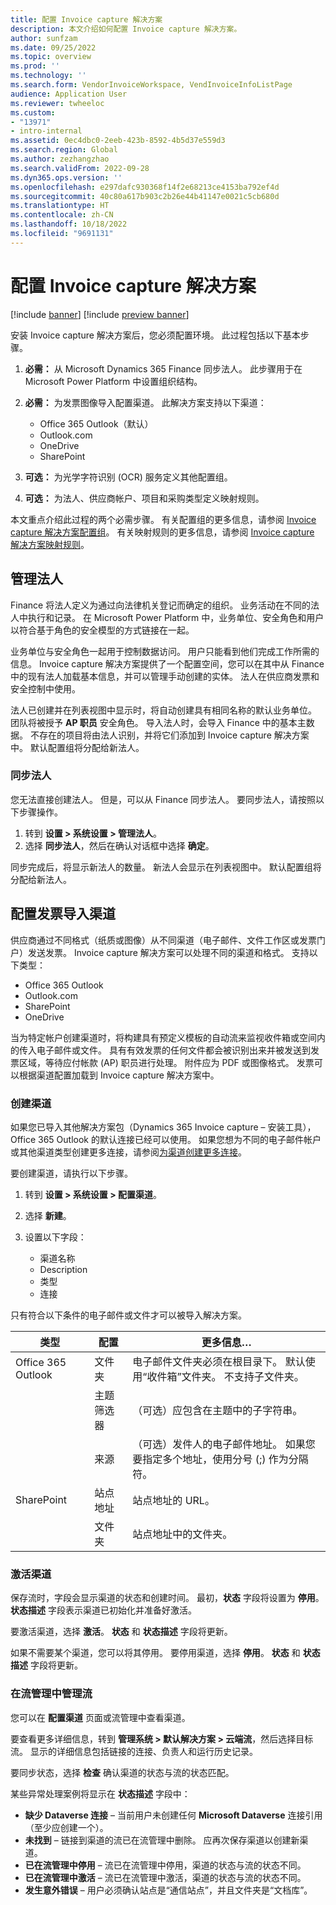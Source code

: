 ```yaml
---
title: 配置 Invoice capture 解决方案
description: 本文介绍如何配置 Invoice capture 解决方案。
author: sunfzam
ms.date: 09/25/2022
ms.topic: overview
ms.prod: ''
ms.technology: ''
ms.search.form: VendorInvoiceWorkspace, VendInvoiceInfoListPage
audience: Application User
ms.reviewer: twheeloc
ms.custom:
- "13971"
- intro-internal
ms.assetid: 0ec4dbc0-2eeb-423b-8592-4b5d37e559d3
ms.search.region: Global
ms.author: zezhangzhao
ms.search.validFrom: 2022-09-28
ms.dyn365.ops.version: ''
ms.openlocfilehash: e297dafc930368f14f2e68213ce4153ba792ef4d
ms.sourcegitcommit: 40c80a617b903c2b26e44b41147e0021c5cb680d
ms.translationtype: HT
ms.contentlocale: zh-CN
ms.lasthandoff: 10/18/2022
ms.locfileid: "9691131"
---
```

# <a name="configure-the-invoice-capture-solution"></a>配置 Invoice capture 解决方案

[!include [banner](../includes/banner.md)]
[!include [preview banner](../includes/preview-banner.md)]

安装 Invoice capture 解决方案后，您必须配置环境。 此过程包括以下基本步骤。

1. **必需：** 从 Microsoft Dynamics 365 Finance 同步法人。 此步骤用于在 Microsoft Power Platform 中设置组织结构。
2. **必需：** 为发票图像导入配置渠道。 此解决方案支持以下渠道：

    - Office 365 Outlook（默认）
    - Outlook.com
    - OneDrive
    - SharePoint

3. **可选：** 为光学字符识别 (OCR) 服务定义其他配置组。
4. **可选：** 为法人、供应商帐户、项目和采购类型定义映射规则。

本文重点介绍此过程的两个必需步骤。 有关配置组的更多信息，请参阅 [Invoice capture 解决方案配置组](invoice-capture-config-group.md)。 有关映射规则的更多信息，请参阅 [Invoice capture 解决方案映射规则](invoice-capture-mapping-rules.md)。

## <a name="manage-legal-entities"></a>管理法人

Finance 将法人定义为通过向法律机关登记而确定的组织。 业务活动在不同的法人中执行和记录。 在 Microsoft Power Platform 中，业务单位、安全角色和用户以符合基于角色的安全模型的方式链接在一起。

业务单位与安全角色一起用于控制数据访问。 用户只能看到他们完成工作所需的信息。 Invoice capture 解决方案提供了一个配置空间，您可以在其中从 Finance 中的现有法人加载基本信息，并可以管理手动创建的实体。 法人在供应商发票和安全控制中使用。

法人已创建并在列表视图中显示时，将自动创建具有相同名称的默认业务单位。 团队将被授予 **AP 职员** 安全角色。 导入法人时，会导入 Finance 中的基本主数据。 不存在的项目将由法人识别，并将它们添加到 Invoice capture 解决方案中。 默认配置组将分配给新法人。

### <a name="sync-legal-entities"></a>同步法人

您无法直接创建法人。 但是，可以从 Finance 同步法人。 要同步法人，请按照以下步骤操作。

1. 转到 **设置 \> 系统设置 \> 管理法人**。
2. 选择 **同步法人**，然后在确认对话框中选择 **确定**。

同步完成后，将显示新法人的数量。 新法人会显示在列表视图中。 默认配置组将分配给新法人。

## <a name="configure-invoice-import-channels"></a>配置发票导入渠道

供应商通过不同格式（纸质或图像）从不同渠道（电子邮件、文件工作区或发票门户）发送发票。 Invoice capture 解决方案可以处理不同的渠道和格式。 支持以下类型：

- Office 365 Outlook
- Outlook.com
- SharePoint
- OneDrive

当为特定帐户创建渠道时，将构建具有预定义模板的自动流来监视收件箱或空间内的传入电子邮件或文件。 具有有效发票的任何文件都会被识别出来并被发送到发票区域，等待应付帐款 (AP) 职员进行处理。 附件应为 PDF 或图像格式。 发票可以根据渠道配置加载到 Invoice capture 解决方案中。

### <a name="create-a-channel"></a>创建渠道

如果您已导入其他解决方案包（Dynamics 365 Invoice capture – 安装工具），Office 365 Outlook 的默认连接已经可以使用。 如果您想为不同的电子邮件帐户或其他渠道类型创建更多连接，请参阅[为渠道创建更多连接](invoice-capture-advanced-settings.md#create-additional-connections-for-channels)。

要创建渠道，请执行以下步骤。

1. 转到 **设置 \> 系统设置 \> 配置渠道**。
2. 选择 **新建**。
3. 设置以下字段：

    - 渠道名称
    - Description
    - 类型
    - 连接

只有符合以下条件的电子邮件或文件才可以被导入解决方案。

| 类型               | 配置  | 更多信息… |
|--------------------|----------------|------------------|
| Office 365 Outlook | 文件夹         | 电子邮件文件夹必须在根目录下。 默认使用“收件箱”文件夹。 不支持子文件夹。 |
|                    | 主题筛选器 | （可选）应包含在主题中的子字符串。 |
|                    | 来源           | （可选）发件人的电子邮件地址。 如果您要指定多个地址，使用分号 (;) 作为分隔符。 |
| SharePoint         | 站点地址   | 站点地址的 URL。 |
|                    | 文件夹         | 站点地址中的文件夹。 |

### <a name="activate-the-channel"></a>激活渠道

保存流时，字段会显示渠道的状态和创建时间。 最初，**状态** 字段将设置为 **停用**。 **状态描述** 字段表示渠道已初始化并准备好激活。

要激活渠道，选择 **激活**。 **状态** 和 **状态描述** 字段将更新。

如果不需要某个渠道，您可以将其停用。 要停用渠道，选择 **停用**。 **状态** 和 **状态描述** 字段将更新。

### <a name="manage-flows-in-flow-management"></a>在流管理中管理流

您可以在 **配置渠道** 页面或流管理中查看渠道。

要查看更多详细信息，转到 **管理系统 \> 默认解决方案 \> 云端流**，然后选择目标流。 显示的详细信息包括链接的连接、负责人和运行历史记录。

要同步状态，选择 **检查** 确认渠道的状态与流的状态匹配。

某些异常处理案例将显示在 **状态描述** 字段中：

- **缺少 Dataverse 连接** – 当前用户未创建任何 **Microsoft Dataverse** 连接引用（至少应创建一个）。
- **未找到** – 链接到渠道的流已在流管理中删除。 应再次保存渠道以创建新渠道。
- **已在流管理中停用** – 流已在流管理中停用，渠道的状态与流的状态不同。
- **已在流管理中激活** – 流已在流管理中激活，渠道的状态与流的状态不同。
- **发生意外错误** – 用户必须确认站点是“通信站点”，并且文件夹是“文档库”。
